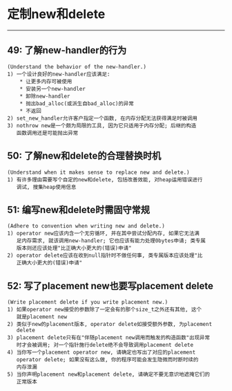 # **定制new和delete** #
***


## **49: 了解new-handler的行为** ##
    (Understand the behavior of the new-handler.)
    1) 一个设计良好的new-handler应该满足:
        * 让更多内存可被使用
        * 安装另一个new-handler
        * 卸除new-handler
        * 抛出bad_alloc(或派生自bad_alloc)的异常
        * 不返回
    2) set_new_handler允许客户指定一个函数, 在内存分配无法获得满足时被调用
    3) nothrow new是一个颇为局限的工具, 因为它只适用于内存分配; 后继的构造
       函数调用还是可能抛出异常


## **50: 了解new和delete的合理替换时机** ##
    (Understand when it makes sense to replace new and delete.)
    1) 有许多理由需要写个自定的new和delete, 包括改善效能, 对heap运用错误进行
       调试, 搜集heap使用信息



## **51: 编写new和delete时需固守常规** ##
    (Adhere to convention when writing new and delete.)
    1) operator new应该内含一个无穷循环, 并在其中尝试分配内存, 如果它无法满
       足内存需求, 就该调用new-handler; 它也应该有能力处理0bytes申请; 类专属
       版本则还应该处理"比正确大小更大的(错误)申请"
    2) operator delete应该在收到null指针时不做任何事, 类专属版本应该处理"比
       正确大小更大的(错误)申请"




## **52: 写了placement new也要写placement delete** ##
    (Write placement delete if you write placement new.)
    1) 如果operator new接受的参数除了一定会有的那个size_t之外还有其他, 这个
       就是placement new
    2) 类似于new的placement版本, operator delete如接受额外参数, 为placement
       delete
    3) placement delete只有在"伴随placement new调用而触发的构造函数"出现异常
       时才会被调用; 对一个指针施行delete绝不会导致调用placement delete
    4) 当你写一个placement operator new, 请确定也写出了对应的placement 
       operator delete; 如果没有这么做, 你的程序可能会发生隐微而时断时续的
       内存泄漏
    5) 当你声明placement new和placement delete, 请确定不要无意识地遮掩它们的
       正常版本
